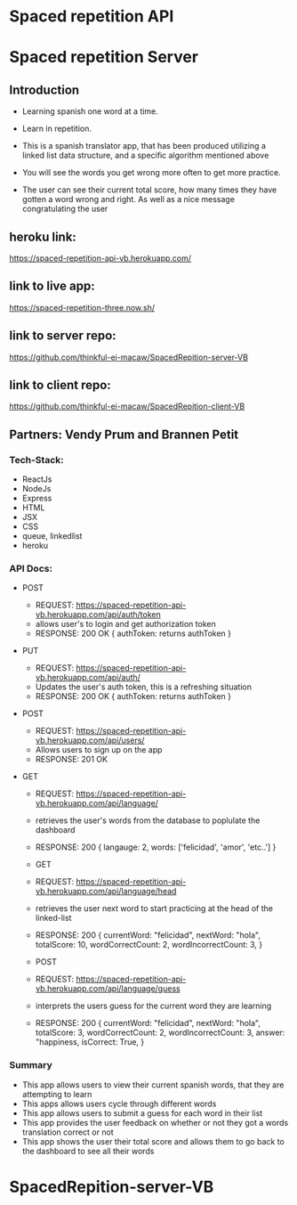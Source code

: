 # Spaced repetition API

# Spaced repetition Server

## Introduction

- Learning spanish one word at a time.

- Learn in repetition.

- This is a spanish translator app, that has been produced utilizing a linked list data structure, and a specific algorithm mentioned above

- You will see the words you get wrong more often to get more practice.

- The user can see their current total score, how many times they have gotten a word wrong and right. As well as a nice message congratulating the user

## heroku link:

https://spaced-repetition-api-vb.herokuapp.com/

## link to live app:

https://spaced-repetition-three.now.sh/

## link to server repo:

https://github.com/thinkful-ei-macaw/SpacedRepition-server-VB

## link to client repo:

https://github.com/thinkful-ei-macaw/SpacedRepition-client-VB

## Partners: Vendy Prum and Brannen Petit

### Tech-Stack:

- ReactJs
- NodeJs
- Express
- HTML
- JSX
- CSS
- queue, linkedlist
- heroku

### API Docs:

- POST
  - REQUEST: https://spaced-repetition-api-vb.herokuapp.com/api/auth/token
  - allows user's to login and get authorization token
  - RESPONSE: 200 OK {
    authToken: returns authToken
    }
- PUT
  - REQUEST: https://spaced-repetition-api-vb.herokuapp.com/api/auth/
  - Updates the user's auth token, this is a refreshing situation
  - RESPONSE: 200 OK {
    authToken: returns authToken
    }
- POST

  - REQUEST: https://spaced-repetition-api-vb.herokuapp.com/api/users/
  - Allows users to sign up on the app
  - RESPONSE: 201 OK

- GET

  - REQUEST: https://spaced-repetition-api-vb.herokuapp.com/api/language/
  - retrieves the user's words from the database to poplulate the dashboard
  - RESPONSE: 200 {
    langauge: 2,
    words: ['felicidad', 'amor', 'etc..']
    }

  - GET
  - REQUEST: https://spaced-repetition-api-vb.herokuapp.com/api/language/head
  - retrieves the user next word to start practicing at the head of the linked-list
  - RESPONSE: 200 {
    currentWord: "felicidad",
    nextWord: "hola",
    totalScore: 10,
    wordCorrectCount: 2,
    wordIncorrectCount: 3,
    }

  - POST
  - REQUEST: https://spaced-repetition-api-vb.herokuapp.com/api/language/guess
  - interprets the users guess for the current word they are learning
  - RESPONSE: 200 {
    currentWord: "felicidad",
    nextWord: "hola",
    totalScore: 3,
    wordCorrectCount: 2,
    wordIncorrectCount: 3,
    answer: "happiness,
    isCorrect: True,
    }

### Summary

- This app allows users to view their current spanish words, that they are attempting to learn
- This apps allows users cycle through different words
- This app allows users to submit a guess for each word in their list
- This app provides the user feedback on whether or not they got a words translation correct or not
- This app shows the user their total score and allows them to go back to the dashboard to see all their words

# SpacedRepition-server-VB
